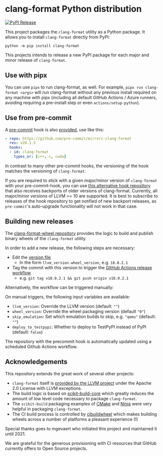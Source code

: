 # clang-format Python distribution

[![PyPI Release](https://img.shields.io/pypi/v/clang-format.svg)](https://pypi.org/project/clang-format)

This project packages the `clang-format` utility as a Python package. It allows you to install `clang-format` directly from PyPI:

```
python -m pip install clang-format
```

This projects intends to release a new PyPI package for each major and minor release of `clang-format`.

## Use with pipx

You can use `pipx` to run clang-format, as well. For example, `pipx run clang-format <args>` will run clang-format without any previous install required on any machine with pipx (including all default GitHub Actions / Azure runners, avoiding requiring a pre-install step or even `actions/setup-python`).

## Use from pre-commit

A [pre-commit](https://pre-commit.com) hook is also [provided](https://github.com/pre-commit/mirrors-clang-format), use like this:

```yaml
- repo: https://github.com/pre-commit/mirrors-clang-format
  rev: v20.1.5
  hooks:
  - id: clang-format
    types_or: [c++, c, cuda]
```

In contrast to many other pre-commit hooks, the versioning of the hook matches the versioning of `clang-format`.

If you are required to stick with a given major/minor version of `clang-format` with your pre-commit-hook, you can use [this alternative hook repository](https://github.com/ssciwr/clang-format-hook) that also receives backports of older versions of clang-format.
Currently, all major/minor versions of LLVM >= 10 are supported.
It is best to subscribe to releases of the hook repository to get notified of new backport releases, as `pre-commit`'s auto-upgrade functionality will not work in that case.

## Building new releases

The [clang-format-wheel repository](https://github.com/ssciwr/clang-format-wheel) provides the logic to build and publish binary wheels of the `clang-format` utility.

In order to add a new release, the following steps are necessary:

* Edit the [version file](https://github.com/ssciwr/clang-format-wheel/blob/main/clang-format_version.txt)
  * In the form `llvm_version.wheel_version`, e.g. `18.0.2.1`
* Tag the commit with this version to trigger the [GitHub Actions release workflow](https://github.com/ssciwr/clang-format-wheel/actions/workflows/release.yml)
  * e.g. `git tag v18.0.2.1 && git push origin v18.0.2.1`

Alternatively, the workflow can be triggered manually:

On manual triggers, the following input variables are available:
* `llvm_version`: Override the LLVM version (default: `""`)
* `wheel_version`: Override the wheel packaging version (default `"0"`)
* `skip_emulation`: Set which emulation builds to skip, e.g. `"qemu"` (default: `""`)
* `deploy_to_testpypi`: Whether to deploy to TestPyPI instead of PyPI (default: `false`)

The repository with the precommit hook is automatically updated using a scheduled Github Actions workflow.

## Acknowledgements

This repository extends the great work of several other projects:

* `clang-format` itself is [provided by the LLVM project](https://github.com/llvm/llvm-project) under the Apache 2.0 License with LLVM exceptions.
* The build logic is based on [scikit-build-core](https://github.com/scikit-build/scikit-build-core) which greatly reduces the amount of low level code necessary to package `clang-format`.
* The `scikit-build` packaging examples of [CMake](https://github.com/scikit-build/cmake-python-distributions) and [Ninja](https://github.com/scikit-build/ninja-python-distributions) were very helpful in packaging `clang-format`.
* The CI build process is controlled by [cibuildwheel](https://github.com/pypa/cibuildwheel) which makes building wheels across a number of platforms a pleasant experience (!)

Special thanks goes to mgevaert who initiated this project and maintained it until 2021.

We are grateful for the generous provisioning with CI resources that GitHub currently offers to Open Source projects.
